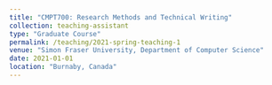 ```yaml
---
title: "CMPT700: Research Methods and Technical Writing"
collection: teaching-assistant
type: "Graduate Course"
permalink: /teaching/2021-spring-teaching-1
venue: "Simon Fraser University, Department of Computer Science"
date: 2021-01-01
location: "Burnaby, Canada"
---
```

